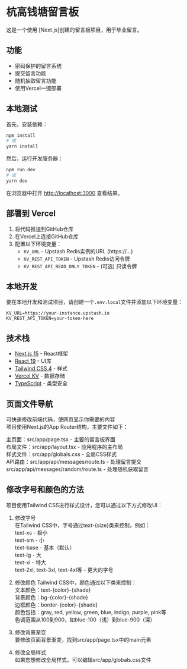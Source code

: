 # 杭高钱塘留言板

这是一个使用 [Next.js]创建的留言板项目，用于毕业留言。

## 功能

- 密码保护的留言系统
- 提交留言功能
- 随机抽取留言功能
- 使用Vercel一键部署

## 本地测试

首先，安装依赖：

```bash
npm install
# 或
yarn install
```

然后，运行开发服务器：

```bash
npm run dev
# 或
yarn dev
```

在浏览器中打开 [http://localhost:3000](http://localhost:3000) 查看结果。

## 部署到 Vercel

1. 将代码推送到GitHub仓库
2. 在Vercel上连接GitHub仓库
3. 配置以下环境变量：
   - `KV_URL` - Upstash Redis实例的URL (https://...)
   - `KV_REST_API_TOKEN` - Upstash Redis访问令牌
   - `KV_REST_API_READ_ONLY_TOKEN` - (可选) 只读令牌

## 本地开发

要在本地开发和测试项目，请创建一个`.env.local`文件并添加以下环境变量：

```
KV_URL=https://your-instance.upstash.io
KV_REST_API_TOKEN=your-token-here
```

## 技术栈

- [Next.js 15](https://nextjs.org/) - React框架
- [React 19](https://react.dev/) - UI库
- [Tailwind CSS 4](https://tailwindcss.com/) - 样式
- [Vercel KV](https://vercel.com/docs/storage/vercel-kv) - 数据存储
- [TypeScript](https://www.typescriptlang.org/) - 类型安全


## 页面文件导航

可快速修改前端代码，使网页显示你需要的内容  
项目使用Next.js的App Router结构，主要文件如下：  

主页面：src/app/page.tsx - 主要的留言板界面  
布局文件：src/app/layout.tsx - 应用程序的主布局  
样式文件：src/app/globals.css - 全局CSS样式  
API路由：src/app/api/messages/route.ts - 处理留言提交  
         src/app/api/messages/random/route.ts - 处理随机获取留言  

## 修改字号和颜色的方法  

项目使用Tailwind CSS进行样式设计，您可以通过以下方式修改UI：  

1. 修改字号  
在Tailwind CSS中，字号通过text-{size}类来控制，例如：  
text-xs - 极小  
text-sm - 小  
text-base - 基本（默认）  
text-lg - 大  
text-xl - 特大  
text-2xl, text-3xl, text-4xl等 - 更大的字号  

2. 修改颜色
Tailwind CSS中，颜色通过以下类来控制：  
文本颜色：text-{color}-{shade}  
背景颜色：bg-{color}-{shade}  
边框颜色：border-{color}-{shade}  
颜色包括：gray, red, yellow, green, blue, indigo, purple, pink等  
色调范围从100到900，如blue-100（浅）到blue-900（深）  

3. 修改背景渐变  
要修改页面背景渐变，找到src/app/page.tsx中的main元素  

4. 修改全局样式  
如果您想修改全局样式，可以编辑src/app/globals.css文件

